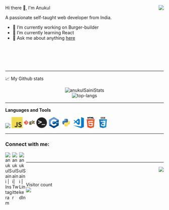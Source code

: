  Hi there 👋, I'm Anukul
<img height="200" align="right" src="https://media.giphy.com/media/Dh9jqNm8YcGVG/giphy.gif">

A passionate self-taught web developer from India.

- 🔭 I’m currently working on Burger-builder
- 🌱 I’m currently learning React
- 💬 Ask me about anything [here](https://github.com/anukulSaini/anukulSaini/issues)

<br />
<br />
<br />
<br />

***

📈 My Github stats
<p align="center">
  <img src="https://github-readme-stats.vercel.app/api?username=anukulSaini&theme=dark&show_icons=true" alt="anukulSainiStats" />  <br>
  <img src="https://github-readme-stats.vercel.app/api/top-langs/?username=anukulSaini&layout=compact&theme=dark" alt="top-langs" />
</p>
</p>

[twitter]: https://twitter.com/AnukulSaini1
[instagram]: https://www.instagram.com/anukul_saini/
[linkedin]: https://www.linkedin.com/in/anukul-saini-538629187/

---

<p>

**Languages and Tools**

<code><img height="35rem" src="https://cdn4.iconfinder.com/data/icons/logos-3/600/React.js_logo-512.png" /></code>
<code><img height="35rem" src="https://raw.githubusercontent.com/github/explore/80688e429a7d4ef2fca1e82350fe8e3517d3494d/topics/javascript/javascript.png"></code>
<code><img height="35rem" src="https://raw.githubusercontent.com/github/explore/80688e429a7d4ef2fca1e82350fe8e3517d3494d/topics/git/git.png"></code>
<code><img height="35rem" src="https://raw.githubusercontent.com/github/explore/80688e429a7d4ef2fca1e82350fe8e3517d3494d/topics/terminal/terminal.png"></code>
<code><img height="35rem" src="https://raw.githubusercontent.com/github/explore/80688e429a7d4ef2fca1e82350fe8e3517d3494d/topics/cpp/cpp.png"></code>
<code><img height="35rem" src="https://raw.githubusercontent.com/github/explore/80688e429a7d4ef2fca1e82350fe8e3517d3494d/topics/python/python.png"></code>
<code><img alt="Visual Studio Code" height="35rem" src="https://raw.githubusercontent.com/github/explore/80688e429a7d4ef2fca1e82350fe8e3517d3494d/topics/visual-studio-code/visual-studio-code.png" /></code>
<code><img alt="HTML5" height="35rem" src="https://raw.githubusercontent.com/github/explore/80688e429a7d4ef2fca1e82350fe8e3517d3494d/topics/html/html.png" /></code>
<code><img alt="CSS3" height="35rem" src="https://raw.githubusercontent.com/github/explore/80688e429a7d4ef2fca1e82350fe8e3517d3494d/topics/css/css.png" /></code>


***

    
### Connect with me:
[<img align="left" alt="anukulSaini | Instagram" width="22px" src="https://cdn.jsdelivr.net/npm/simple-icons@v3/icons/instagram.svg" bgcolor="white" />][instagram]
[<img align="left" alt="anukulSaini| Twitter" width="22px" src="https://cdn.jsdelivr.net/npm/simple-icons@v3/icons/twitter.svg" bgcolor="white" />][twitter]
[<img align="left" alt="anukulSaini | LinkedIn" width="22px" src="https://cdn.jsdelivr.net/npm/simple-icons@v3/icons/linkedin.svg" bgcolor="white" />][linkedin]

</p>

<br />


***


<img height="200" align="right" src="https://media.giphy.com/media/l0amJzVHIAfl7jMDos/giphy.gif">

<br />
<br />

<p align="left"> 
  Visitor count <br />
  <img src="https://profile-counter.glitch.me/anukulsaini/count.svg" />
</p>
